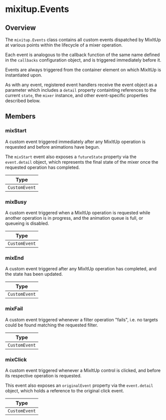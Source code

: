 # mixitup.Events

## Overview

The `mixitup.Events` class contains all custom events dispatched by MixItUp at various
points within the lifecycle of a mixer operation.

Each event is analogous to the callback function of the same name defined in
the `callbacks` configuration object, and is triggered immediately before it.

Events are always triggered from the container element on which MixItUp is instantiated
upon.

As with any event, registered event handlers receive the event object as a parameter
which includes a `detail` property containting references to the current `state`,
the `mixer` instance, and other event-specific properties described below.


## Members

### <a id="mixitup.Events.mixStart">mixStart</a>




A custom event triggered immediately after any MixItUp operation is requested
and before animations have begun.

The `mixStart` event also exposes a `futureState` property via the
`event.detail` object, which represents the final state of the mixer once
the requested operation has completed.


|Type
|---
|`CustomEvent`


### <a id="mixitup.Events.mixBusy">mixBusy</a>




A custom event triggered when a MixItUp operation is requested while another
operation is in progress, and the animation queue is full, or queueing
is disabled.


|Type
|---
|`CustomEvent`


### <a id="mixitup.Events.mixEnd">mixEnd</a>




A custom event triggered after any MixItUp operation has completed, and the
state has been updated.


|Type
|---
|`CustomEvent`


### <a id="mixitup.Events.mixFail">mixFail</a>




A custom event triggered whenever a filter operation "fails", i.e. no targets
could be found matching the requested filter.


|Type
|---
|`CustomEvent`


### <a id="mixitup.Events.mixClick">mixClick</a>




A custom event triggered whenever a MixItUp control is clicked, and before its
respective operation is requested.

This event also exposes an `originalEvent` property via the `event.detail`
object, which holds a reference to the original click event.


|Type
|---
|`CustomEvent`


